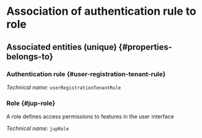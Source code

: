 # Association of authentication rule to role
<!--- THIS FILE IS GENERATED PLEASE DO NOT EDIT IT DIRECTLY --->



<OH code="userRegistrationTenantRuleToJupRole"/>







## Associated entities (unique) {#properties-belongs-to}

### Authentication rule {#user-registration-tenant-rule}



*Technical name:* ```userRegistrationTenantRule```
<PH code="userRegistrationTenantRuleToJupRole:userRegistrationTenantRule"/>

### Role {#jup-role}

A role defines access permissions to features in the user interface

*Technical name:* ```jupRole```
<PH code="userRegistrationTenantRuleToJupRole:jupRole"/>






